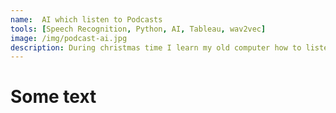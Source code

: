```yaml
---
name:  AI which listen to Podcasts
tools: [Speech Recognition, Python, AI, Tableau, wav2vec]
image: /img/podcast-ai.jpg
description: During christmas time I learn my old computer how to listen to podcast, transcript text and answer some questions that I always wonder about.
---
```


# Some text